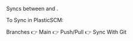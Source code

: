 Syncs between [](https://github.com/Maoyeedy/FmodProject) and [](plastic://maoyidi.cloud/repos/FmodProject).

To Sync in PlasticSCM:

Branches 👉 Main 👉 Push/Pull 👉 Sync With Git
